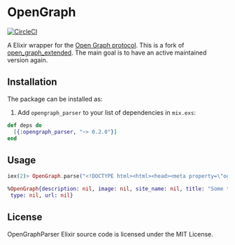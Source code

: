 # OpenGraph

[![CircleCI](https://circleci.com/gh/bitboxer/opengraph_parser.svg?style=svg&circle-token=5b8a03c6de247de40f9fca5a8b2f5fbb267c2683)](https://circleci.com/gh/bitboxer/opengraph_parser)

A Elixir wrapper for the [Open Graph protocol](http://ogp.me). This is a fork of
[open_graph_extended](https://framagit.org/tcit/open_graph). The main goal is to
have an active maintained version again.

## Installation

The package can be installed as:

1. Add `opengraph_parser` to your list of dependencies in `mix.exs`:

```elixir
def deps do
  [{:opengraph_parser, "~> 0.2.0"}]
end
```

## Usage

```elixir
iex(2)> OpenGraph.parse("<!DOCTYPE html><html><head><meta property=\"og:title\" content=\"Some title\"></head><body><h1>Some title</h1></body></html>")

%OpenGraph{description: nil, image: nil, site_name: nil, title: "Some title",
 type: nil, url: nil}
```

## License

OpenGraphParser Elixir source code is licensed under the MIT License.
